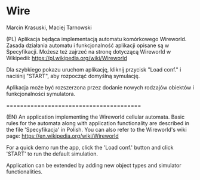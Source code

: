 # Wire
Marcin Krasuski, Maciej Tarnowski

(PL) Aplikacja będąca implementacją automatu komórkowego Wireworld. Zasada działania automatu i funkcjonalność aplikacji opisane są w Specyfikacji. Możesz też zajrzeć na stronę dotyczącą Wireworld w Wikipedii:
https://pl.wikipedia.org/wiki/Wireworld

Dla szybkiego pokazu uruchom aplikację, kliknij przycisk "Load conf." i naciśnij "START", aby rozpocząć domyślną symulację.

Aplikacja może być rozszerzona przez dodanie nowych rodzajów obiektów i funkcjonalności symulatora.

=======================================

(EN) An application implementing the Wireworld cellular automata. Basic rules for the automata along with application functionality are described in the file 'Specyfikacja' in Polish. You can also refer to the Wireworld's wiki page:
https://en.wikipedia.org/wiki/Wireworld

For a quick demo run the app, click the 'Load conf.' button and click 'START' to run the default simulation.

Application can be extended by adding new object types and simulator functionalities.
